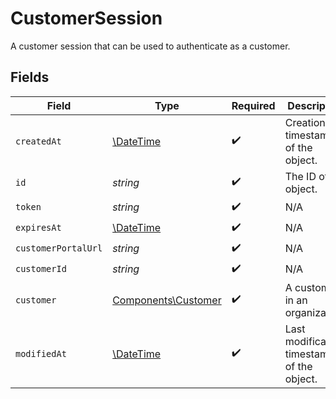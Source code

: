 # CustomerSession

A customer session that can be used to authenticate as a customer.


## Fields

| Field                                                         | Type                                                          | Required                                                      | Description                                                   |
| ------------------------------------------------------------- | ------------------------------------------------------------- | ------------------------------------------------------------- | ------------------------------------------------------------- |
| `createdAt`                                                   | [\DateTime](https://www.php.net/manual/en/class.datetime.php) | :heavy_check_mark:                                            | Creation timestamp of the object.                             |
| `id`                                                          | *string*                                                      | :heavy_check_mark:                                            | The ID of the object.                                         |
| `token`                                                       | *string*                                                      | :heavy_check_mark:                                            | N/A                                                           |
| `expiresAt`                                                   | [\DateTime](https://www.php.net/manual/en/class.datetime.php) | :heavy_check_mark:                                            | N/A                                                           |
| `customerPortalUrl`                                           | *string*                                                      | :heavy_check_mark:                                            | N/A                                                           |
| `customerId`                                                  | *string*                                                      | :heavy_check_mark:                                            | N/A                                                           |
| `customer`                                                    | [Components\Customer](../../Models/Components/Customer.md)    | :heavy_check_mark:                                            | A customer in an organization.                                |
| `modifiedAt`                                                  | [\DateTime](https://www.php.net/manual/en/class.datetime.php) | :heavy_check_mark:                                            | Last modification timestamp of the object.                    |